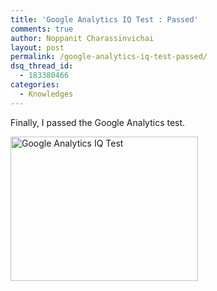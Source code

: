 ```yaml
---
title: 'Google Analytics IQ Test : Passed'
comments: true
author: Noppanit Charassinvichai
layout: post
permalink: /google-analytics-iq-test-passed/
dsq_thread_id:
  - 183380466
categories:
  - Knowledges
---
```

Finally, I passed the Google Analytics test. 

[<img src="http://www.noppanit.com/wp-content/uploads/2010/10/Screen-shot-2010-10-16-at-18.05.10-300x231.png" alt="Google Analytics IQ Test" title="Screen shot 2010-10-16 at 18.05.10" width="300" height="231" class="alignnone size-medium wp-image-593" />][1]

 [1]: http://www.noppanit.com/wp-content/uploads/2010/10/Screen-shot-2010-10-16-at-18.05.10.png